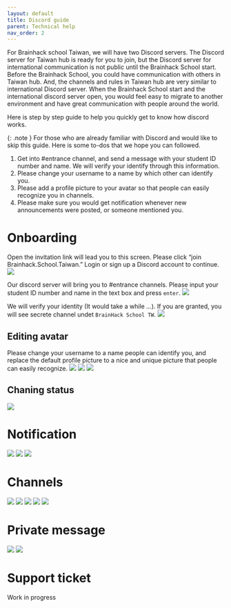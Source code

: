 ```yaml
---
layout: default
title: Discord guide
parent: Technical help
nav_order: 2
---
```


For Brainhack school Taiwan, we will have two Discord servers. The Discord server for Taiwan hub is ready for you to join, but the Discord server for international communication is not public until the Brainhack School start. Before the Brainhack School, you could have communication with others in Taiwan hub. And, the channels and rules in Taiwan hub are very similar to international Discord server. When the Brainhack School start and the international discord server open, you would feel easy to migrate to another environment and have great communication with people around the world. 

Here is step by step guide to help you quickly get to know how discord works.

{: .note }
For those who are already familiar with Discord and would like to skip this guide. Here is some to-dos that we hope you can followed. 
1. Get into #entrance channel, and send a message with your student ID number and name. We will verify your identify through this information.
2. Please change your username to a name by which other can identify you. 
3. Please add a profile picture to your avatar so that people can easily recognize you in channels.
4. Please make sure you would get notification whenever new announcements were posted, or someone mentioned you.

# Onboarding
Open the invitation link will lead you to this screen. Please click “join Brainhack.School.Taiwan.” Login or sign up a Discord account to continue.
![](../../assets/discordguide/onboarding1.png)

Our discord server will bring you to #entrance channels. Please input your student ID number and name in the text box and press `enter`.
![](../../assets/discordguide/onboarding2.png)

We will verify your identity (It would take a while ...). If you are granted, you will see secrete channel undet `BrainHack School TW`.
![](../../assets/discordguide/onboarding3.png)

## Editing avatar
Please change your username to a name people can identify you, and replace the default profile picture to a nice and unique picture that people can easily recognize.
![](../../assets/discordguide/onboarding4.png)
![](../../assets/discordguide/onboarding5.png)
![](../../assets/discordguide/onboarding6.png)

## Chaning status
![](../../assets/discordguide/onboarding7.png)

# Notification
![](../../assets/discordguide/notification1.png)
![](../../assets/discordguide/notification2.png)
![](../../assets/discordguide/notification3.png)

# Channels
![](../../assets/discordguide/channel1.png)
![](../../assets/discordguide/channel2.png)
![](../../assets/discordguide/channel3.png)
![](../../assets/discordguide/channel4.png)
![](../../assets/discordguide/channel5.png)

# Private message
![](../../assets/discordguide/message1.png)
![](../../assets/discordguide/message2.png)

# Support ticket
Work in progress